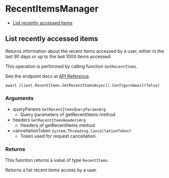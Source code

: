 # RecentItemsManager


- [List recently accessed items](#list-recently-accessed-items)

## List recently accessed items

Returns information about the recent items accessed
by a user, either in the last 90 days or up to the last
1000 items accessed.

This operation is performed by calling function `GetRecentItems`.

See the endpoint docs at
[API Reference](https://developer.box.com/reference/get-recent-items/).

<!-- sample get_recent_items -->
```
await client.RecentItems.GetRecentItemsAsync().ConfigureAwait(false)
```

### Arguments

- queryParams `GetRecentItemsQueryParamsArg`
  - Query parameters of getRecentItems method
- headers `GetRecentItemsHeadersArg`
  - Headers of getRecentItems method
- cancellationToken `System.Threading.CancellationToken?`
  - Token used for request cancellation.


### Returns

This function returns a value of type `RecentItems`.

Returns a list recent items access by a user.


